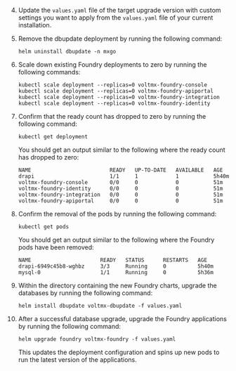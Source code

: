4. Update the `values.yaml` file of the target upgrade version with custom settings you want to apply from the `values.yaml` file of your current installation.
5. Remove the dbupdate deployment by running the following command:

    ```
    helm uninstall dbupdate -n mxgo
    ```

6. Scale down existing Foundry deployments to zero by running the following commands:

    ```
    kubectl scale deployment --replicas=0 voltmx-foundry-console
    kubectl scale deployment --replicas=0 voltmx-foundry-apiportal
    kubectl scale deployment --replicas=0 voltmx-foundry-integration
    kubectl scale deployment --replicas=0 voltmx-foundry-identity
    ```

7. Confirm that the ready count has dropped to zero by running the following command:

    ```
    kubectl get deployment
    ```

    You should get an output similar to the following where the ready count has dropped to zero:

    ```{ .yaml .no-copy }
    NAME                         READY   UP-TO-DATE   AVAILABLE   AGE
    drapi                        1/1     1            1           5h40m
    voltmx-foundry-console       0/0     0            0           51m
    voltmx-foundry-identity      0/0     0            0           51m
    voltmx-foundry-integration   0/0     0            0           51m
    voltmx-foundry-apiportal     0/0     0            0           51m
    ```

8. Confirm the removal of the pods by running the following command:

    ```
    kubectl get pods
    ```

    You should get an output similar to the following where the Foundry pods have been removed:

    ```{ .yaml .no-copy}
    NAME                      READY   STATUS      RESTARTS   AGE
    drapi-6949c45b8-wghbz     3/3     Running     0          5h40m
    mysql-0                   1/1     Running     0          5h36m
    ```

9. Within the directory containing the new Foundry charts, upgrade the databases by running the following command:

    ```
    helm install dbupdate voltmx-dbupdate -f values.yaml
    ```

10. After a successful database upgrade, upgrade the Foundry applications by running the following command:

    ```
    helm upgrade foundry voltmx-foundry -f values.yaml
    ```

    This updates the deployment configuration and spins up new pods to run the latest version of the applications.